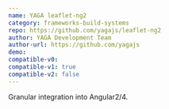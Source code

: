 ```yaml
---
name: YAGA leaflet-ng2
category: frameworks-build-systems
repo: https://github.com/yagajs/leaflet-ng2
author: YAGA Development Team
author-url: https://github.com/yagajs
demo:
compatible-v0:
compatible-v1: true
compatible-v2: false
---
```


Granular integration into Angular2/4.
